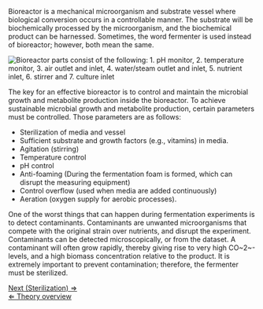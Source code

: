 Bioreactor is a mechanical microorganism and substrate vessel where
biological conversion occurs in a controllable manner. The substrate
will be biochemically processed by the microorganism, and the
biochemical product can be harnessed. Sometimes, the word fermenter is
used instead of bioreactor; however, both mean the same.

![Bioreactor parts consist of the following: 1. pH monitor, 2.
temperature monitor, 3. air outlet and inlet, 4. water/steam outlet and
inlet, 5. nutrient inlet, 6. stirrer and 7. culture inlet
](/wiki/Bioreactor.png "Bioreactor parts consist of the following: 1. pH monitor, 2. temperature monitor, 3. air outlet and inlet, 4. water/steam outlet and inlet, 5. nutrient inlet, 6. stirrer and 7. culture inlet ")

The key for an effective bioreactor is to control and maintain the
microbial growth and metabolite production inside the bioreactor. To
achieve sustainable microbial growth and metabolite production, certain
parameters must be controlled. Those parameters are as follows:

-   Sterilization of media and vessel
-   Sufficient substrate and growth factors (e.g., vitamins) in media.
-   Agitation (stirring)
-   Temperature control
-   pH control
-   Anti-foaming (During the fermentation foam is formed, which can
    disrupt the measuring equipment)
-   Control overflow (used when media are added continuously)
-   Aeration (oxygen supply for aerobic processes).

One of the worst things that can happen during fermentation experiments
is to detect contaminants. Contaminants are unwanted microorganisms that
compete with the original strain over nutrients, and disrupt the
experiment. Contaminants can be detected microscopically, or from the
dataset. A contaminant will often grow rapidly, thereby giving rise to
very high CO~2~-levels, and a high biomass concentration relative to the
product. It is extremely important to prevent contamination; therefore,
the fermenter must be sterilized.

[Next (Sterilization) ⇒](/wiki/Sterilization "wikilink")\
 [⇐ Theory overview](/wiki/Fermentation_Case "wikilink")

